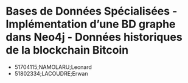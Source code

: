 # Bases de Données Spécialisées - Implémentation d’une BD graphe dans Neo4j - Données historiques de la blockchain Bitcoin
* 51704115;NAMOLARU;Leonard
* 51802334;LACOUDRE;Erwan


